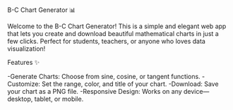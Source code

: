 B-C Chart Generator 📊

Welcome to the B-C Chart Generator! This is a simple and elegant web app that lets you create and download beautiful mathematical charts in just a few clicks. Perfect for students, teachers, or anyone who loves data visualization!

Features ✨

-Generate Charts: Choose from sine, cosine, or tangent functions.
-Customize: Set the range, color, and title of your chart.
-Download: Save your chart as a PNG file.
-Responsive Design: Works on any device—desktop, tablet, or mobile.
